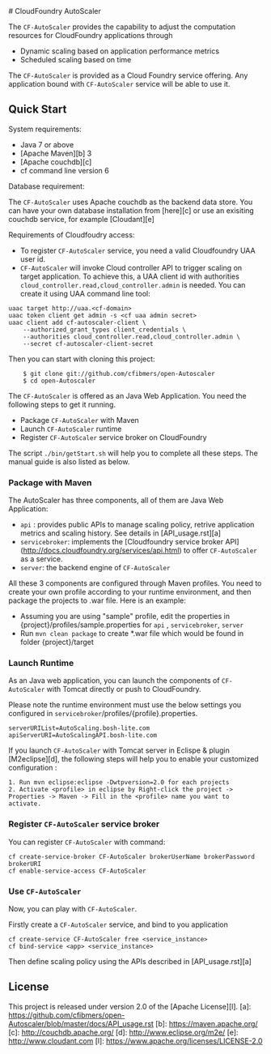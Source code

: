 <link href="https://raw.github.com/clownfart/Markdown-CSS/master/markdown.css" rel="stylesheet"></link>
# CloudFoundry AutoScaler

The `CF-AutoScaler` provides the capability to adjust the computation resources for CloudFoundry applications through

* Dynamic scaling based on application performance metrics
* Scheduled scaling based on time

The `CF-AutoScaler` is provided as a Cloud Foundry service offering. Any application bound with `CF-AutoScaler` service will be able to use it. 

## Quick Start

System requirements:

* Java 7 or above
* [Apache Maven][b] 3
* [Apache couchdb][c] 
* cf command line version 6 

Database requirement:

The `CF-AutoScaler` uses Apache couchdb as the backend data store. You can have your own database installation from [here][c] or use an exisiting couchdb service, for example [Cloudant][e]


Requirements of Cloudfoudry access: 

* To register `CF-AutoScaler` service, you need a valid Cloudfoundry UAA user id.
* `CF-AutoScaler` will invoke Cloud controller API to trigger scaling on target application. To achieve this, a UAA client id with  authorities `cloud_controller.read,cloud_controller.admin` is needed. You can create it using UAA command line tool:

```shell
uaac target http://uaa.<cf-domain>
uaac token client get admin -s <cf uaa admin secret> 
uaac client add cf-autoscaler-client \
    --authorized_grant_types client_credentials \
    --authorities cloud_controller.read,cloud_controller.admin \
    --secret cf-autoscaler-client-secret
```

Then you can start with cloning this project:

```shell
    $ git clone git://github.com/cfibmers/open-Autoscaler
    $ cd open-Autoscaler
```
The `CF-AutoScaler` is offered as an Java Web Application. You need the following steps to get it running. 

* Package `CF-AutoScaler` with Maven
* Launch `CF-AutoScaler` runtime 
* Register `CF-AutoScaler` service broker on CloudFoundry

The script `./bin/getStart.sh` will help you to complete all these steps.  The manual guide is also listed as below.

### Package with Maven

The AutoScaler has three components, all of them are Java Web Application: 

* `api` : provides public APIs to manage scaling policy, retrive application metrics and scaling history. See details in [API_usage.rst][a]
* `servicebroker`: implements the [Cloudfoundry service broker API] (http://docs.cloudfoundry.org/services/api.html) to offer `CF-AutoScaler` as a service.
* `server`: the backend engine of `CF-AutoScaler`

All these 3 components are configured through Maven profiles. You need to create your own profile according to your runtime environment, and then package the projects to .war file. Here is an example:

* Assuming you are using "sample" profile, edit the properties in {project}/profiles/sample.properties for `api` , `servicebroker`, `server`
* Run `mvn clean package` to create *.war file which would be found in folder {project}/target

### Launch Runtime
As an Java web application, you can launch the components of `CF-AutoScaler` with Tomcat directly or push to CloudFoundry.

Please note the runtime environment must use the below settings you configured in `servicebroker`/profiles/{profile}.properties.

```shell
serverURIList=AutoScaling.bosh-lite.com
apiServerURI=AutoScalingAPI.bosh-lite.com
```
If you launch `CF-AutoScaler` with Tomcat server in Eclispe & plugin [M2eclipse][d], the following steps will help you to enable your customized configuration :

```shell
1. Run mvn eclipse:eclipse -Dwtpversion=2.0 for each projects
2. Activate <profile> in eclipse by Right-click the project -> Properties -> Maven -> Fill in the <profile> name you want to activate.
```

### Register `CF-AutoScaler` service broker
You can register `CF-AutoScaler` with command:

```shell
cf create-service-broker CF-AutoScaler brokerUserName brokerPassword brokerURI
cf enable-service-access CF-AutoScaler
```

### Use `CF-AutoScaler` 
Now, you can play with `CF-AutoScaler`.

Firstly create a `CF-AutoScaler` service, and bind to you application

``` shell
cf create-service CF-AutoScaler free <service_instance>
cf bind-service <app> <service_instance>
```

Then define scaling policy using the APIs described in [API_usage.rst][a]

## License

This project is released under version 2.0 of the [Apache License][l].
[a]: https://github.com/cfibmers/open-Autoscaler/blob/master/docs/API_usage.rst
[b]: https://maven.apache.org/
[c]: http://couchdb.apache.org/
[d]: http://www.eclipse.org/m2e/
[e]: http://www.cloudant.com
[l]: https://www.apache.org/licenses/LICENSE-2.0

